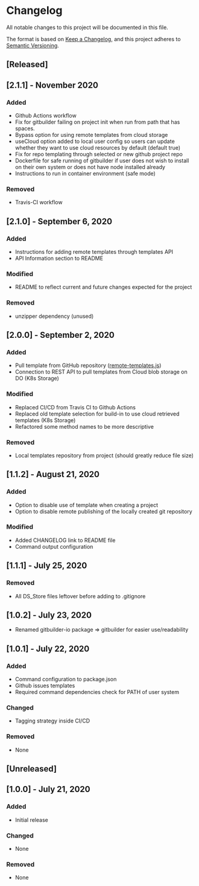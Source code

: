 # Changelog

All notable changes to this project will be documented in this file.

The format is based on [Keep a Changelog](https://keepachangelog.com/en/1.0.0/),
and this project adheres to [Semantic Versioning](https://semver.org/spec/v2.0.0.html).

## [Released]

## [2.1.1] - November 2020

### Added

- Github Actions workflow
- Fix for gitbuilder failing on project init when run from path that has spaces.
- Bypass option for using remote templates from cloud storage
- useCloud option added to local user config so users can update whether they want to use cloud resources by default (default true)
- Fix for repo templating through selected or new github project repo
- Dockerfile for safe running of gitbuilder if user does not wish to install on their own system or does not have node installed already
- Instructions to run in container environment (safe mode)

### Removed

- Travis-CI workflow

## [2.1.0] - September 6, 2020

### Added

- Instructions for adding remote templates through templates API
- API Information section to README

### Modified

- README to reflect current and future changes expected for the project

### Removed

- unzipper dependency (unused)

## [2.0.0] - September 2, 2020

### Added

- Pull template from GitHub repository ([remote-templates.js](/lib/remote-templates.js))
- Connection to REST API to pull templates from Cloud blob storage on DO (K8s Storage)

### Modified

- Replaced CI/CD from Travis CI to Github Actions
- Replaced old template selection for build-in to use cloud retrieved templates (K8s Storage)
- Refactored some method names to be more descriptive

### Removed

- Local templates repository from project (should greatly reduce file size)

## [1.1.2] - August 21, 2020

### Added

- Option to disable use of template when creating a project
- Option to disable remote publishing of the locally created git repository

### Modified

- Added CHANGELOG link to README file
- Command output configuration

## [1.1.1] - July 25, 2020

### Removed

- All DS_Store files leftover before adding to .gitignore

## [1.0.2] - July 23, 2020

- Renamed gitbuilder-io package => gitbuilder for easier use/readability

## [1.0.1] - July 22, 2020

### Added

- Command configuration to package.json
- Github issues templates
- Required command dependencies check for PATH of user system

### Changed

- Tagging strategy inside CI/CD

### Removed

- None

## [Unreleased]

## [1.0.0] - July 21, 2020

### Added

- Initial release

### Changed

- None

### Removed

- None